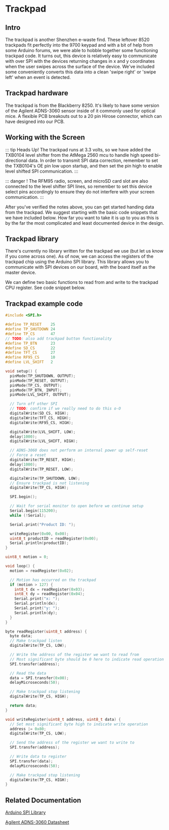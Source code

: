 # Trackpad
## Intro
The trackpad is another Shenzhen e-waste find.  These leftover 8520 trackpads fit perfectly into the 9700 keypad and with a bit of help from some Arduino forums, we were able to hobble together some functioning trackpad code.  It turns out, this device is relatively easy to communicate with over SPI with the devices returning changes in x and y coordinates when the user swipes across the surface of the device.  We've included some conveniently converts this data into a clean 'swipe right' or 'swipe left' when an event is detected.

## Trackpad hardware
The trackpad is from the Blackberry 8250.  It's likely to have some version of the Agilent ADNS-3060 sensor inside of it commonly used for optical mice.  A flexible PCB breakouts out to a 20 pin Hirose connector, which can have designed into our PCB.

## Working with the Screen
::: tip Heads Up!
The trackpad runs at 3.3 volts, so we have added the TXB0104 level shifter from the AtMega 2560 mcu to handle high speed bi-directional data. In order to transmit SPI data correction, remember to set the TXB0104's OE pin low upon startup, and then set the pin high to enable level shifted SPI communication.
:::

::: danger !
The RFM95 radio, screen, and microSD card slot are also connected to the level shifter SPI lines, so remember to set this device select pins accordingly to ensure they do not interfere with your screen communication.
:::

After you've verified the notes above, you can get started handing data from the trackpad.  We suggest starting with the basic code snippets that we have included below.  How far you want to take it is up to you as this is by the far the most complicated and least documented device in the design.

## Trackpad library
There's currently no library written for the trackpad we use (but let us know if you come across one). As of now, we can access the registers of the trackpad chip using the Arduino SPI library. This library allows you to communicate with SPI devices on our board, with the board itself as the master device.

We can define two basic functions to read from and write to the trackpad CPU register. See code snippet below.

## Trackpad example code
``` cpp
#include <SPI.h>

#define TP_RESET    25
#define TP_SHUTDOWN 24
#define TP_CS       47
// TODO: also add trackpad button functionality
#define TP_BTN      23
#define SD_CS       22
#define TFT_CS      27
#define RF95_CS     10
#define LVL_SHIFT   2

void setup() {
  pinMode(TP_SHUTDOWN, OUTPUT);
  pinMode(TP_RESET, OUTPUT);
  pinMode(TP_CS, OUTPUT);
  pinMode(TP_BTN, INPUT);
  pinMode(LVL_SHIFT, OUTPUT);

  // Turn off other SPI
  // TODO: confirm if we really need to do this o-O
  digitalWrite(SD_CS, HIGH);
  digitalWrite(TFT_CS, HIGH);
  digitalWrite(RF95_CS, HIGH);

  digitalWrite(LVL_SHIFT, LOW);
  delay(1000);
  digitalWrite(LVL_SHIFT, HIGH);

  // ADNS-3060 does not perform an internal power up self-reset
  // Force a reset
  digitalWrite(TP_RESET, HIGH);
  delay(1000);
  digitalWrite(TP_RESET, LOW);

  digitalWrite(TP_SHUTDOWN, LOW);
  // Ensure trackpad is not listening
  digitalWrite(TP_CS, HIGH);

  SPI.begin();

  // Wait for serial monitor to open before we continue setup
  Serial.begin(115200);
  while (!Serial);

  Serial.print("Product ID: ");

  writeRegister(0x00, 0x00);
  uint8_t productID = readRegister(0x00);
  Serial.println(productID);
}

uint8_t motion = 0;

void loop() {
  motion = readRegister(0x02);

  // Motion has occurred on the trackpad
  if (motion > 127) {
    int8_t dx = readRegister(0x03);
    int8_t dy = readRegister(0x04);
    Serial.print("x: ");
    Serial.println(dx);
    Serial.print("y: ");
    Serial.println(dy);
  }
}

byte readRegister(uint8_t address) {
  byte data;
  // Make trackpad listen
  digitalWrite(TP_CS, LOW);

  // Write the address of the register we want to read from
  // Most significant byte should be 0 here to indicate read operation
  SPI.transfer(address);

  // Read the data
  data = SPI.transfer(0x00);
  delayMicroseconds(50);

  // Make trackpad stop listening
  digitalWrite(TP_CS, HIGH);

  return data;
}

void writeRegister(uint8_t address, uint8_t data) {
  // Set most significant byte high to indicate write operation
  address |= 0x80;
  digitalWrite(TP_CS, LOW);

  // Send the address of the register we want to write to
  SPI.transfer(address);

  // Write data to register
  SPI.transfer(data);
  delayMicroseconds(50);

  // Make trackpad stop listening
  digitalWrite(TP_CS, HIGH);
}
```

## Related Documentation
[Arduino SPI Library](https://www.arduino.cc/en/Reference/SPI)

[Agilent ADNS-3060 Datasheet](http://pdf.datasheetcatalog.com/datasheet2/9/0opeydz8pk55dp30dczkyk0ttzpy.pdf)
